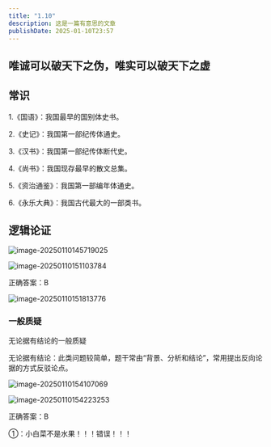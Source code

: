 ```yaml
---
title: "1.10"
description: 这是一篇有意思的文章
publishDate: 2025-01-10T23:57
---
```

## 唯诚可以破天下之伪，唯实可以破天下之虚

## 常识

1.《国语》：我国最早的国别体史书。

2.《史记》：我国第一部纪传体通史。

3.《汉书》：我国第一部纪传体断代史。

4.《尚书》：我国现存最早的散文总集。

5.《资治通鉴》：我国第一部编年体通史。

6.《永乐大典》：我国古代最大的一部类书。

## 逻辑论证

![image-20250110145719025](https://img.zhenxi.site/2025/01/b85d4591915705b11e1150fc922489cb.png)

![image-20250110151103784](https://img.zhenxi.site/2025/01/8ec23ba2bff22aa6b9fe1dc0623609e8.png)

正确答案：B

![image-20250110151813776](https://img.zhenxi.site/2025/01/7a1ddbcfd362a82374b9bc03dc59712e.png)

### 一般质疑

无论据有结论的一般质疑

无论据有结论：此类问题较简单，题干常由“背景、分析和结论”，常用提出反向论据的方式反驳论点。

![image-20250110154107069](https://img.zhenxi.site/2025/01/5938f38b9ab4d6fb7017bbd0c71b206f.png)

![image-20250110154223253](https://img.zhenxi.site/2025/01/bb83ed96c609978f378dadc03025f37d.png)

正确答案：B

①：小白菜不是水果！！！错误！！！

